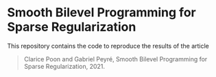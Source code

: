 # Smooth Bilevel Programming for Sparse Regularization

This repository contains the code to reproduce the results of the article 

> Clarice Poon and Gabriel Peyré, Smooth Bilevel Programming for Sparse Regularization, 2021.